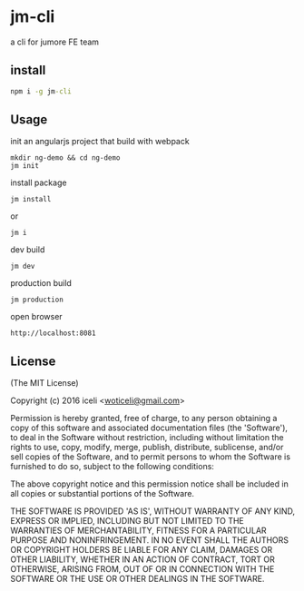 # jm-cli

  a cli for jumore FE team
  
## install

```cmd
npm i -g jm-cli
```

## Usage
init an angularjs project that build with webpack

```
mkdir ng-demo && cd ng-demo
jm init
```
install package
	
```
jm install 
```
or
	
```
jm i
```

dev build

```
jm dev
```

production build

```
jm production
```
open browser

```
http://localhost:8081
```

## License 

(The MIT License)

Copyright (c) 2016 iceli &lt;woticeli@gmail.com&gt;

Permission is hereby granted, free of charge, to any person obtaining
a copy of this software and associated documentation files (the
'Software'), to deal in the Software without restriction, including
without limitation the rights to use, copy, modify, merge, publish,
distribute, sublicense, and/or sell copies of the Software, and to
permit persons to whom the Software is furnished to do so, subject to
the following conditions:

The above copyright notice and this permission notice shall be
included in all copies or substantial portions of the Software.

THE SOFTWARE IS PROVIDED 'AS IS', WITHOUT WARRANTY OF ANY KIND,
EXPRESS OR IMPLIED, INCLUDING BUT NOT LIMITED TO THE WARRANTIES OF
MERCHANTABILITY, FITNESS FOR A PARTICULAR PURPOSE AND NONINFRINGEMENT.
IN NO EVENT SHALL THE AUTHORS OR COPYRIGHT HOLDERS BE LIABLE FOR ANY
CLAIM, DAMAGES OR OTHER LIABILITY, WHETHER IN AN ACTION OF CONTRACT,
TORT OR OTHERWISE, ARISING FROM, OUT OF OR IN CONNECTION WITH THE
SOFTWARE OR THE USE OR OTHER DEALINGS IN THE SOFTWARE.